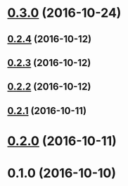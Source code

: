 <a name="0.3.0"></a>
# [0.3.0](https://github.com/holisticon/angularjs-common/compare/v0.2.4...v0.3.0) (2016-10-24)



<a name="0.2.4"></a>
## [0.2.4](https://github.com/holisticon/angularjs-common/compare/v0.2.3...v0.2.4) (2016-10-12)



<a name="0.2.3"></a>
## [0.2.3](https://github.com/holisticon/angularjs-common/compare/v0.2.2...v0.2.3) (2016-10-12)



<a name="0.2.2"></a>
## [0.2.2](https://github.com/holisticon/angularjs-common/compare/v0.2.1...v0.2.2) (2016-10-12)



<a name="0.2.1"></a>
## [0.2.1](https://github.com/holisticon/angularjs-common/compare/v0.2.0...v0.2.1) (2016-10-11)



<a name="0.2.0"></a>
# [0.2.0](https://github.com/holisticon/angularjs-common/compare/v0.1.0...v0.2.0) (2016-10-11)



<a name="0.1.0"></a>
# 0.1.0 (2016-10-10)



